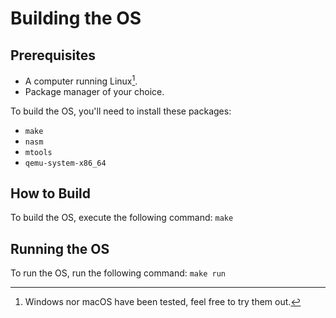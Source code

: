 # Building the OS

## Prerequisites

- A computer running Linux[^1].
- Package manager of your choice.

To build the OS, you'll need to install these packages:

- `make`
- `nasm`
- `mtools`
- `qemu-system-x86_64`

[^1]: Windows nor macOS have been tested, feel free to try them out.

## How to Build

To build the OS, execute the following command: `make`

## Running the OS

To run the OS, run the following command: `make run`
